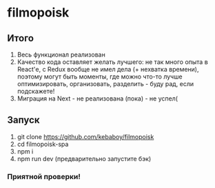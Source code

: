 # filmopoisk

## Итого

1. Весь функционал реализован
2. Качество кода оставляет желать лучшего: не так много опыта в React'е, с Redux вообще не имел дела (+ нехватка времени), поэтому могут быть моменты, где можно что-то лучше оптимизировать, организовать, разделить - буду рад, если подскажете!
3. Миграция на Next - не реализована (пока) - не успел(

## Запуск

1. git clone https://github.com/kebaboy/filmopoisk
2. cd filmopoisk-spa
3. npm i
4. npm run dev (предварительно запустите бэк)

### Приятной проверки!